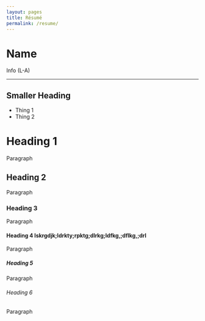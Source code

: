 ```yaml
---
layout: pages
title: Résumé
permalink: /resume/
---
```


# Name
Info (L-A)
***
## Smaller Heading
* Thing 1
* Thing 2

# Heading 1
Paragraph
## Heading 2
Paragraph
### Heading 3
Paragraph
#### Heading 4 lskrgdjk;ldrkty;rpktg;dlrkg;ldfkg,;dflkg,;drl
Paragraph
##### Heading 5
Paragraph
###### Heading 6
Paragraph


